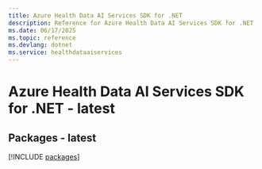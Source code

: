 ```yaml
---
title: Azure Health Data AI Services SDK for .NET
description: Reference for Azure Health Data AI Services SDK for .NET
ms.date: 06/17/2025
ms.topic: reference
ms.devlang: dotnet
ms.service: healthdataaiservices
---
```

# Azure Health Data AI Services SDK for .NET - latest
## Packages - latest
[!INCLUDE [packages](health-data-ai-services-index.md)]